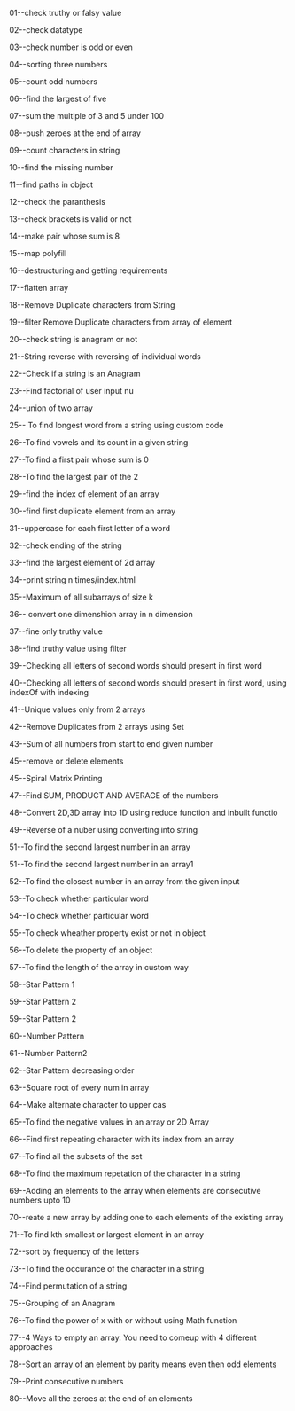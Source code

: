 01--check truthy or falsy value

02--check datatype

03--check number is odd or even

04--sorting three numbers

05--count odd numbers

06--find the largest of five

07--sum the multiple of 3 and 5 under 100

08--push zeroes at the end of array

09--count characters in string

10--find the missing number

11--find paths in object

12--check the paranthesis

13--check brackets is valid or not

14--make pair whose sum is 8

15--map polyfill

16--destructuring and getting requirements

17--flatten array

18--Remove Duplicate characters from String

19--filter Remove Duplicate characters from array of element

20--check string is anagram or not

21--String reverse with reversing of individual words

22--Check if a string is an Anagram

23--Find factorial of user input nu

24--union of two array

25-- To find longest word from a string using custom code

26--To find vowels and its count in a given string

27--To find a first pair whose sum is 0

28--To find the largest pair of the 2

29--find the index of element of an array

30--find first duplicate element from an array

31--uppercase for each first letter of a word

32--check ending of the string

33--find the largest element of 2d array

34--print string n times/index.html

35--Maximum of all subarrays of size k

36-- convert one dimenshion array in n dimension

37--fine only truthy value

38--find truthy value using filter

39--Checking all letters of second words should present in first word

40--Checking all letters of second words should present in first word, using indexOf with indexing

41--Unique values only from 2 arrays

42--Remove Duplicates from 2 arrays using Set

43--Sum of all numbers from start to end given number

45--remove or delete elements

45--Spiral Matrix Printing

47--Find SUM, PRODUCT AND AVERAGE of the numbers

48--Convert 2D,3D array into 1D using reduce function and inbuilt functio

49--Reverse of a nuber using converting into string

51--To find the second largest number in an array

51--To find the second largest number in an array1

52--To find the closest number in an array from the given input

53--To check whether particular word

54--To check whether particular word

55--To check wheather property exist or not in object

56--To delete the property of an object

57--To find the length of the array in custom way

58--Star Pattern 1

59--Star Pattern 2

59--Star Pattern 2

60--Number Pattern

61--Number Pattern2

62--Star Pattern decreasing order

63--Square root of every num in array

64--Make alternate character to upper cas

65--To find the negative values in an array or 2D Array

66--Find first repeating character with its index from an array

67--To find all the subsets of the set

68--To find the maximum repetation of the character in a string

69--Adding an elements to the array when elements are consecutive numbers upto 10

70--reate a new array by adding one to each elements of the existing array

71--To find kth smallest or largest element in an array

72--sort by frequency of the letters

73--To find the occurance of the character in a string

74--Find permutation of a string

75--Grouping of an Anagram

76--To find the power of x with or without using Math function

77--4 Ways to empty an array. You need to comeup with 4 different approaches

78--Sort an array of an element by parity means even then odd elements

79--Print consecutive numbers

80--Move all the zeroes at the end of an elements
